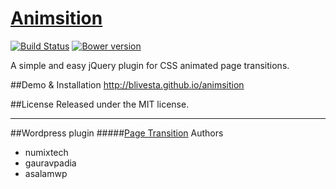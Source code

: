 # [Animsition](http://blivesta.github.io/animsition)

[![Build Status](https://travis-ci.org/blivesta/animsition.svg?branch=master)](https://travis-ci.org/blivesta/animsition)
[![Bower version](https://badge.fury.io/bo/animsition.svg)](http://badge.fury.io/bo/animsition) 

A simple and easy jQuery plugin for CSS animated page transitions. 

##Demo & Installation
http://blivesta.github.io/animsition

##License
Released under the MIT license.


---


##Wordpress plugin
#####[Page Transition](http://wordpress.org/plugins/page-transition/ "Page Transition")
Authors

- numixtech
- gauravpadia
- asalamwp

